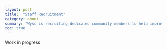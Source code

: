 ```yaml
---
layout: post
title:  "Staff Recruitment"
category: about
summary: "Wysc is recruiting dedicated community members to help improve the experience we provide. We'd love to have you on board!"
toc: true
---
```


Work in progress